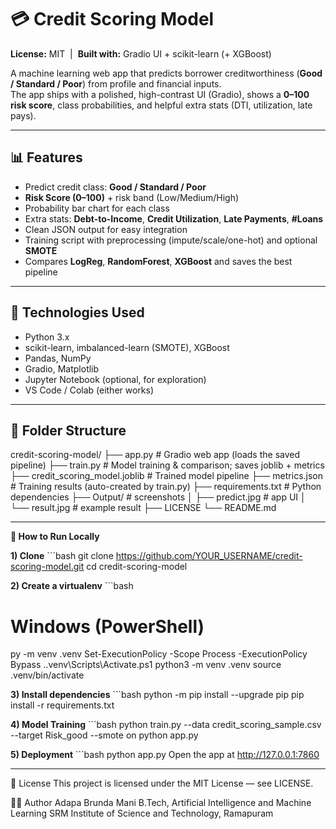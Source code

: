 # 💳 Credit Scoring Model

**License:** MIT &nbsp;|&nbsp; **Built with:** Gradio UI + scikit-learn (+ XGBoost)  

A machine learning web app that predicts borrower creditworthiness (**Good / Standard / Poor**) from profile and financial inputs.  
The app ships with a polished, high-contrast UI (Gradio), shows a **0–100 risk score**, class probabilities, and helpful extra stats (DTI, utilization, late pays).

---

## 📊 Features
- Predict credit class: **Good / Standard / Poor**
- **Risk Score (0–100)** + risk band (Low/Medium/High)
- Probability bar chart for each class
- Extra stats: **Debt-to-Income**, **Credit Utilization**, **Late Payments**, **#Loans**
- Clean JSON output for easy integration
- Training script with preprocessing (impute/scale/one-hot) and optional **SMOTE**
- Compares **LogReg**, **RandomForest**, **XGBoost** and saves the best pipeline

---

## 🧠 Technologies Used
- Python 3.x
- scikit-learn, imbalanced-learn (SMOTE), XGBoost
- Pandas, NumPy
- Gradio, Matplotlib
- Jupyter Notebook (optional, for exploration)
- VS Code / Colab (either works)

---
## 📁 Folder Structure

credit-scoring-model/
├── app.py # Gradio web app (loads the saved pipeline)
├── train.py # Model training & comparison; saves joblib + metrics
├── credit_scoring_model.joblib # Trained model pipeline
├── metrics.json # Training results (auto-created by train.py)
├── requirements.txt # Python dependencies
├── Output/ # screenshots 
│ ├── predict.jpg # app UI
│ └── result.jpg # example result
├── LICENSE
└── README.md

---
 
 **🚀 How to Run Locally**


**1) Clone**
     ```bash
git clone https://github.com/YOUR_USERNAME/credit-scoring-model.git
cd credit-scoring-model
  
**2) Create a virtualenv**
     ```bash
# Windows (PowerShell)
py -m venv .venv
Set-ExecutionPolicy -Scope Process -ExecutionPolicy Bypass
.\.venv\Scripts\Activate.ps1
python3 -m venv .venv
source .venv/bin/activate

**3) Install dependencies**
     ```bash
python -m pip install --upgrade pip
pip install -r requirements.txt

**4) Model Training**
    ```bash
python train.py --data credit_scoring_sample.csv --target Risk_good --smote on
python app.py

**5) Deployment**
     ```bash
python app.py
Open the app at http://127.0.0.1:7860

---

📜 License
This project is licensed under the MIT License — see LICENSE.

👨‍💻 Author
Adapa Brunda Mani
B.Tech, Artificial Intelligence and Machine Learning
SRM Institute of Science and Technology, Ramapuram

